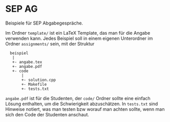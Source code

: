 # SEP AG
Beispiele für SEP Abgabegespräche.

Im Ordner `template/` ist ein LaTeX Template, das man für die Angabe verwenden kann. Jedes Beispiel soll in einem eigenen Unterordner im Ordner `assignments/` sein, mit der Struktur
```
  beispiel
   |
   +- angabe.tex
   +- angabe.pdf
   +- code
       |
       +- solution.cpp
       +- Makefile
       +- tests.txt
```

`angabe.pdf` ist für die Studenten, der `code/` Ordner sollte eine einfach Lösung enthalten, um die Schwierigkeit abzuschätzen. In `tests.txt` sind Hinweise notiert, was man testen bzw worauf man achten sollte, wenn man sich den Code der Studenten anschaut. 
